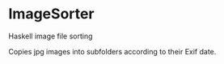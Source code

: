 ImageSorter
===========

Haskell image file sorting

Copies jpg images into subfolders according to their Exif date.

